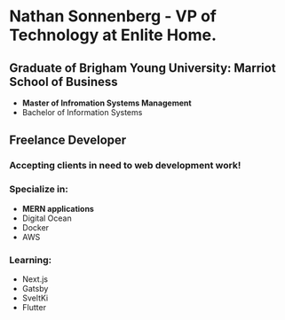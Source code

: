 # Nathan Sonnenberg - VP of Technology at Enlite Home.

## Graduate of Brigham Young University: Marriot School of Business
* **Master of Infromation Systems Management**
* Bachelor of Information Systems

## Freelance Developer
### Accepting clients in need to web development work!
### Specialize in:
* **MERN applications**
* Digital Ocean
* Docker
* AWS
  
### Learning:
* Next.js
* Gatsby
* SveltKi
* Flutter
